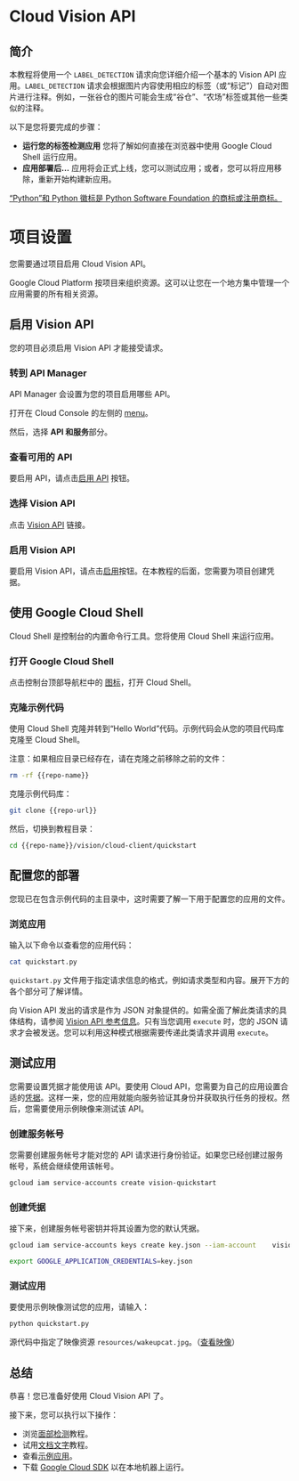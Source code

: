 # Cloud Vision API

<walkthrough-test-start-page url="/start?tutorial=python_vision_quickstart_v2"></walkthrough-test-start-page>

<walkthrough-tutorial-url url="https://cloud.google.com/vision/docs/label-tutorial"></walkthrough-tutorial-url>

<walkthrough-watcher-constant value="https://github.com/GoogleCloudPlatform/python-docs-samples.git" key="repo-url"></walkthrough-watcher-constant>

<walkthrough-watcher-constant value="python-docs-samples" key="repo-name"></walkthrough-watcher-constant>

<walkthrough-devshell-precreate></walkthrough-devshell-precreate>

## 简介

本教程将使用一个 `LABEL_DETECTION` 请求向您详细介绍一个基本的 Vision API 应用。`LABEL_DETECTION`
请求会根据图片内容使用相应的标签（或“标记”）自动对图片进行注释。例如，一张谷仓的图片可能会生成“谷仓”、“农场”标签或其他一些类似的注释。

以下是您将要完成的步骤：

*   **运行您的标签检测应用** 您将了解如何直接在浏览器中使用 Google Cloud Shell 运行应用。
*   **应用部署后…** 应用将会正式上线，您可以测试应用；或者，您可以将应用移除，重新开始构建新应用。

[“Python”和 Python 徽标是 Python Software Foundation
的商标或注册商标。](walkthrough://footnote)

# 项目设置

您需要通过项目启用 Cloud Vision API。

Google Cloud Platform 按项目来组织资源。这可以让您在一个地方集中管理一个应用需要的所有相关资源。

<walkthrough-project-billing-setup></walkthrough-project-billing-setup>

## 启用 Vision API

您的项目必须启用 Vision API 才能接受请求。

### 转到 API Manager

API Manager 会设置为您的项目启用哪些 API。

打开在 Cloud Console 的左侧的
[menu](walkthrough://spotlight-pointer?spotlightId=console-nav-menu)。

然后，选择 **API 和服务**部分。

<walkthrough-menu-navigation sectionid="API_SECTION"></walkthrough-menu-navigation>

### 查看可用的 API

要启用 API，请点击[启用 API](walkthrough://spotlight-pointer?cssSelector=.p6n-action-bar-button)
按钮。

### 选择 Vision API

点击 [Vision API](walkthrough://spotlight-pointer?spotlightId=api-vision.googleapis.com) 链接。

### 启用 Vision API

要启用 Vision API，请点击[启用](walkthrough://spotlight-pointer?spotlightId=api-enable-vision.googleapis.com)按钮。在本教程的后面，您需要为项目创建凭据。

## 使用 Google Cloud Shell

Cloud Shell 是控制台的内置命令行工具。您将使用 Cloud Shell 来运行应用。

### 打开 Google Cloud Shell

点击控制台顶部导航栏中的<walkthrough-cloud-shell-icon></walkthrough-cloud-shell-icon>
[图标](walkthrough://spotlight-pointer?spotlightId=devshell-activate-button)，打开
Cloud Shell。

### 克隆示例代码

使用 Cloud Shell 克隆并转到“Hello World”代码。示例代码会从您的项目代码库克隆至 Cloud Shell。

注意：如果相应目录已经存在，请在克隆之前移除之前的文件：

```bash
rm -rf {{repo-name}}
```

克隆示例代码库：

```bash
git clone {{repo-url}}
```

然后，切换到教程目录：

```bash
cd {{repo-name}}/vision/cloud-client/quickstart
```

## 配置您的部署

您现已在包含示例代码的主目录中，这时需要了解一下用于配置您的应用的文件。

### 浏览应用

输入以下命令以查看您的应用代码：

```bash
cat quickstart.py
```

`quickstart.py` 文件用于指定请求信息的格式，例如请求类型和内容。展开下方的各个部分可了解详情。

向 Vision API 发出的请求是作为 JSON 对象提供的。如需全面了解此类请求的具体结构，请参阅 [Vision API
参考信息][vision-request-doc]。只有当您调用 `execute` 时，您的 JSON
请求才会被发送。您可以利用这种模式根据需要传递此类请求并调用 `execute`。

## 测试应用

您需要设置凭据才能使用该 API。要使用 Cloud
API，您需要为自己的应用设置合适的[凭据][auth-doc]。这样一来，您的应用就能向服务验证其身份并获取执行任务的授权。然后，您需要使用示例映像来测试该
API。

### 创建服务帐号

您需要创建服务帐号才能对您的 API 请求进行身份验证。如果您已经创建过服务帐号，系统会继续使用该帐号。

```bash
gcloud iam service-accounts create vision-quickstart
```

### 创建凭据

接下来，创建服务帐号密钥并将其设置为您的默认凭据。

```bash
gcloud iam service-accounts keys create key.json --iam-account    vision-quickstart@{{project-id}}.iam.gserviceaccount.com
```

```bash
export GOOGLE_APPLICATION_CREDENTIALS=key.json
```

<walkthrough-test-code-output text="created key"></walkthrough-test-code-output>

### 测试应用

要使用示例映像测试您的应用，请输入：

```bash
python quickstart.py
```

源代码中指定了映像资源 `resources/wakeupcat.jpg`。（[查看映像][cat-picture]）

## 总结

<walkthrough-conclusion-trophy></walkthrough-conclusion-trophy>

恭喜！您已准备好使用 Cloud Vision API 了。

接下来，您可以执行以下操作：

*   浏览[面部检测][face-tutorial]教程。
*   试用[文档文字][document-text-tutorial]教程。
*   查看[示例应用][vision-samples]。
*   下载 [Google Cloud SDK][get-cloud-sdk] 以在本地机器上运行。

[auth-doc]: https://cloud.google.com/vision/docs/auth
[cat-picture]: https://raw.githubusercontent.com/GoogleCloudPlatform/python-docs-samples/master/vision/cloud-client/quickstart/resources/wakeupcat.jpg
[document-text-tutorial]: https://cloud.google.com/vision/docs/fulltext-annotations
[face-tutorial]: https://cloud.google.com/vision/docs/face-tutorial
[get-cloud-sdk]: https://cloud.google.com/sdk/
[vision-request-doc]: https://cloud.google.com/vision/reference/rest
[vision-samples]: https://cloud.google.com/vision/docs/samples
